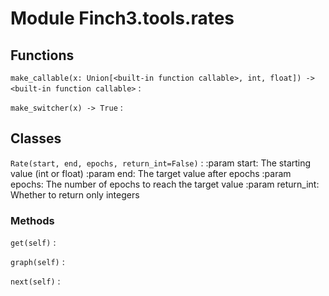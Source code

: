 Module Finch3.tools.rates
=========================

Functions
---------


`make_callable(x: Union[<built-in function callable>, int, float]) ‑> <built-in function callable>`
:   


`make_switcher(x) ‑> True`
:   

Classes
-------

`Rate(start, end, epochs, return_int=False)`
:   :param start: The starting value (int or float)
:param end: The target value after epochs
:param epochs: The number of epochs to reach the target value
:param return_int: Whether to return only integers

### Methods

`get(self)`
:


`graph(self)`
:


`next(self)`
: